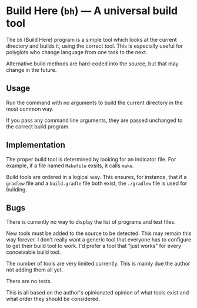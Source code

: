# Build Here (`bh`) &mdash; A universal build tool

The `bh` (Build Here) program is a simple tool which looks at the
current directory and builds it, using the correct tool. This is
especially useful for polyglots who change language from one task to
the next.

Alternative build methods are hard-coded into the source, but that may
change in the future.

## Usage

Run the command with no arguments to build the current directory in
the most common way.

If you pass any command line arguments, they are passed unchanged to
the correct build program.

## Implementation

The proper build tool is determined by looking for an indicator file. For example,
if a file named `Makefile` exsits, it calls `make`.

Build tools are ordered in a logical way. This ensures, for instance,
that if a `gradlew` file and a `build.gradle` file both exist, the
`./gradlew` file is used for building.

## Bugs

There is currently no way to display the list of programs and test files.

New tools must be added to the source to be detected. This may remain
this way forever. I don't really want a generic tool that everyone has
to configure to get their build tool to work. I'd prefer a tool that
"just works" for every conceivable build tool.

The number of tools are very limited currently. This is mainly due the
author not adding them all yet.

There are no tests.

This is all based on the author's opinionated opinion of what tools
exist and what order they should be considered.
